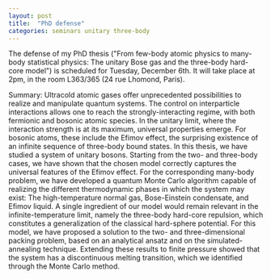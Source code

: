 ```yaml
---
layout: post
title:  "PhD defense"
categories: seminars unitary three-body
---
```


The defense of my PhD thesis ("From few-body atomic physics to many-body statistical physics: The unitary Bose gas and the three-body hard-core model") is scheduled for Tuesday, December 6th. It will take place at 2pm, in the room L363/365 (24 rue Lhomond, Paris).

Summary:
Ultracold atomic gases offer unprecedented possibilities to realize and manipulate
quantum systems. The control on interparticle interactions allows one to reach the
strongly-interacting regime, with both fermionic and bosonic atomic species. In the
unitary limit, where the interaction strength is at its maximum, universal
properties emerge. For bosonic atoms, these include the Efimov effect, the
surprising existence of an infinite sequence of three-body bound states.
In this thesis, we have studied a system of unitary bosons. Starting from the two-
and three-body cases, we have shown that the chosen model correctly captures the
universal features of the Efimov effect. For the corresponding many-body problem, we
have developed a quantum Monte Carlo algorithm capable of realizing the different
thermodynamic phases in which the system may exist: The high-temperature normal gas,
Bose-Einstein condensate, and Efimov liquid.
A single ingredient of our model would remain relevant in the infinite-temperature
limit, namely the three-body hard-core repulsion, which constitutes a generalization
of the classical hard-sphere potential. For this model, we have proposed a solution
to the two- and three-dimensional packing problem, based on an analytical ansatz and
on the simulated-annealing technique. Extending these results to finite pressure
showed that the system has a discontinuous melting transition, which we identified
through the Monte Carlo method.
